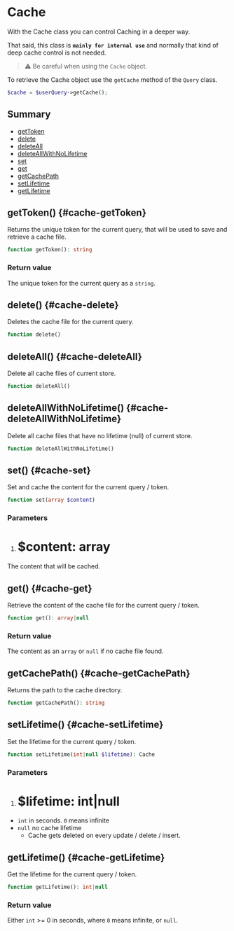 <!--METADATA
{
    "title": "Cache",
    "url": "cache",
    "icon": "logo-buffer"
}
!METADATA-->

# Cache

With the Cache class you can control Caching in a deeper way.

That said, this class is **`mainly for internal use`** and normally that kind of deep cache control is not needed.

> ⚠️️ Be careful when using the `Cache` object.

To retrieve the Cache object use the `getCache` method of the `Query` class.

```php
$cache = $userQuery->getCache();
```

## Summary

- <a class="gotoblock" href="#/cache#getToken">getToken</a>
- <a class="gotoblock" href="#/cache#delete">delete</a>
- <a class="gotoblock" href="#/cache#deleteAll">deleteAll</a>
- <a class="gotoblock" href="#/cache#deleteAllWithNoLifetime">deleteAllWithNoLifetime</a>
- <a class="gotoblock" href="#/cache#set">set</a>
- <a class="gotoblock" href="#/cache#get">get</a>
- <a class="gotoblock" href="#/cache#getCachePath">getCachePath</a>
- <a class="gotoblock" href="#/cache#setLifetime">setLifetime</a>
- <a class="gotoblock" href="#/cache#getLifetime">getLifetime</a>

## getToken() {#cache-getToken}

Returns the unique token for the current query, that will be used to save and retrieve a cache file.

```php
function getToken(): string
```

### Return value

The unique token for the current query as a `string`.

## delete() {#cache-delete}

Deletes the cache file for the current query.

```php
function delete()
```

## deleteAll() {#cache-deleteAll}

Delete all cache files of current store.

```php
function deleteAll()
```

## deleteAllWithNoLifetime() {#cache-deleteAllWithNoLifetime}

Delete all cache files that have no lifetime (null) of current store.

```php
function deleteAllWithNoLifetime()
```

## set() {#cache-set}

Set and cache the content for the current query / token.

```php
function set(array $content)
```

### Parameters

1. # $content: array
  The content that will be cached.

## get() {#cache-get}

Retrieve the content of the cache file for the current query / token.

```php
function get(): array|null
```

### Return value

The content as an `array` or `null` if no cache file found.

## getCachePath() {#cache-getCachePath}

Returns the path to the cache directory.

```php
function getCachePath(): string
```

## setLifetime() {#cache-setLifetime}

Set the lifetime for the current query / token.

```php
function setLifetime(int|null $lifetime): Cache
```

### Parameters

1. # $lifetime: int|null
  - `int` in seconds. `0` means infinite
  - `null` no cache lifetime
    - Cache gets deleted on every update / delete / insert.

## getLifetime() {#cache-getLifetime}

Get the lifetime for the current query / token.

```php
function getLifetime(): int|null
```

### Return value

Either `int` >= 0 in seconds, where `0` means infinite, or `null`.